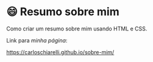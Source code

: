 # :smile: Resumo sobre mim

Como criar um resumo sobre mim usando HTML e CSS.

Link para *minha página*:

 https://carloschiarelli.github.io/sobre-mim/
